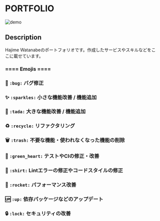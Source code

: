 # PORTFOLIO

![demo](https://raw.githubusercontent.com/wiki/toywonder/hajiwata/img/portfolio.gif)

## Description
Hajime Watanabeのポートフォリオです。作成したサービスやスキルなどをここに載せています。

### ==== Emojis ====
### 🐛  `:bug:` バグ修正
### ✨  `:sparkles:` 小さな機能改善 / 機能追加
### 🎉  `:tada:` 大きな機能改善 / 機能追加
### ♻️   `:recycle:` リファクタリング
### 🗑  `:trash:` 不要な機能・使われなくなった機能の削除
### 💚  `:green_heart:` テストやCIの修正・改善
### 👕  `:shirt:` Lintエラーの修正やコードスタイルの修正
### 🚀  `:rocket:` パフォーマンス改善
### 🆙  `:up:` 依存パッケージなどのアップデート
### 🔒  `:lock:` セキュリティの改善
